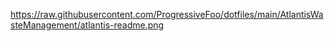 <img>https://raw.githubusercontent.com/ProgressiveFoo/dotfiles/main/AtlantisWasteManagement/atlantis-readme.png</img>
